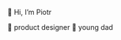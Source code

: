 👋 Hi, I’m Piotr

🎨 product designer
👴 young dad

<!---
JohaJairo/JohaJairo is a ✨ special ✨ repository because its `README.md` (this file) appears on your GitHub profile.
You can click the Preview link to take a look at your changes.
--->
